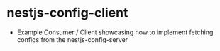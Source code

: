 # nestjs-config-client

- Example Consumer / Client showcasing how to implement fetching configs from the nestjs-config-server
